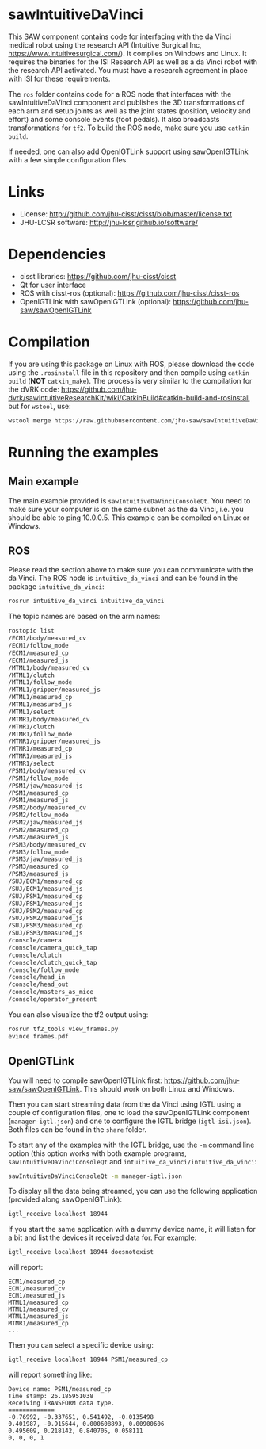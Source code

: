 # sawIntuitiveDaVinci

This SAW component contains code for interfacing with the da Vinci medical robot using the research API (Intuitive Surgical Inc, https://www.intuitivesurgical.com/).  It compiles on Windows and Linux.  It requires the binaries for the ISI Research API as well as a da Vinci robot with the research API activated.  You must have a research agreement in place with ISI for these requirements.

The `ros` folder contains code for a ROS node that interfaces with the sawIntuitiveDaVinci component and publishes the 3D transformations of each arm and setup joints as well as the joint states (position, velocity and effort) and some console events (foot pedals).  It also broadcasts transformations for `tf2`.  To build the ROS node, make sure you use `catkin build`.

If needed, one can also add OpenIGTLink support using sawOpenIGTLink with a few simple configuration files.

# Links
 * License: http://github.com/jhu-cisst/cisst/blob/master/license.txt
 * JHU-LCSR software: http://jhu-lcsr.github.io/software/

# Dependencies
 * cisst libraries: https://github.com/jhu-cisst/cisst
 * Qt for user interface
 * ROS with cisst-ros (optional): https://github.com/jhu-cisst/cisst-ros
 * OpenIGTLink with sawOpenIGTLink (optional): https://github.com/jhu-saw/sawOpenIGTLink

# Compilation

If you are using this package on Linux with ROS, please download the code using the `.rosinstall` file in this repository and then compile using `catkin build` (**NOT** `catkin_make`).  The process is very similar to the compilation for the dVRK code: https://github.com/jhu-dvrk/sawIntuitiveResearchKit/wiki/CatkinBuild#catkin-build-and-rosinstall but for `wstool`, use:
```sh
wstool merge https://raw.githubusercontent.com/jhu-saw/sawIntuitiveDaVinci/master/ros/isi.rosinstall
```

# Running the examples

## Main example

The main example provided is `sawIntuitiveDaVinciConsoleQt`.  You need to make sure your computer is on the same subnet as the da Vinci, i.e. you should be able to ping 10.0.0.5.  This example can be compiled on Linux or Windows.

## ROS

Please read the section above to make sure you can communicate with the da Vinci.  The ROS node is `intuitive_da_vinci` and can be found in the package `intuitive_da_vinci`:
```sh
rosrun intuitive_da_vinci intuitive_da_vinci
```

The topic names are based on the arm names:
```sh
rostopic list
/ECM1/body/measured_cv
/ECM1/follow_mode
/ECM1/measured_cp
/ECM1/measured_js
/MTML1/body/measured_cv
/MTML1/clutch
/MTML1/follow_mode
/MTML1/gripper/measured_js
/MTML1/measured_cp
/MTML1/measured_js
/MTML1/select
/MTMR1/body/measured_cv
/MTMR1/clutch
/MTMR1/follow_mode
/MTMR1/gripper/measured_js
/MTMR1/measured_cp
/MTMR1/measured_js
/MTMR1/select
/PSM1/body/measured_cv
/PSM1/follow_mode
/PSM1/jaw/measured_js
/PSM1/measured_cp
/PSM1/measured_js
/PSM2/body/measured_cv
/PSM2/follow_mode
/PSM2/jaw/measured_js
/PSM2/measured_cp
/PSM2/measured_js
/PSM3/body/measured_cv
/PSM3/follow_mode
/PSM3/jaw/measured_js
/PSM3/measured_cp
/PSM3/measured_js
/SUJ/ECM1/measured_cp
/SUJ/ECM1/measured_js
/SUJ/PSM1/measured_cp
/SUJ/PSM1/measured_js
/SUJ/PSM2/measured_cp
/SUJ/PSM2/measured_js
/SUJ/PSM3/measured_cp
/SUJ/PSM3/measured_js
/console/camera
/console/camera_quick_tap
/console/clutch
/console/clutch_quick_tap
/console/follow_mode
/console/head_in
/console/head_out
/console/masters_as_mice
/console/operator_present
```

You can also visualize the tf2 output using:
```sh
rosrun tf2_tools view_frames.py
evince frames.pdf
```

## OpenIGTLink

You will need to compile sawOpenIGTLink first: https://github.com/jhu-saw/sawOpenIGTLink.  This should work on both Linux and Windows.

Then you can start streaming data from the da Vinci using IGTL using a
couple of configuration files, one to load the sawOpenIGTLink
component (`manager-igtl.json`) and one to configure the IGTL bridge
(`igtl-isi.json`).  Both files can be found in the `share` folder.

To start any of the examples with the IGTL bridge, use the `-m` command line option (this option works with both example programs, `sawIntuitiveDaVinciConsoleQt` and `intuitive_da_vinci/intuitive_da_vinci`:
```sh
sawIntuitiveDaVinciConsoleQt -m manager-igtl.json
```

To display all the data being streamed, you can use the following application (provided along sawOpenIGTLink):
```sh
igtl_receive localhost 18944
```

If you start the same application with a dummy device name, it will listen for a bit and list the devices it received data for.  For example:
```sh
igtl_receive localhost 18944 doesnotexist
```
will report:
```
ECM1/measured_cp
ECM1/measured_cv
ECM1/measured_js
MTML1/measured_cp
MTML1/measured_cv
MTML1/measured_js
MTMR1/measured_cp
...
```

Then you can select a specific device using:
```sh
igtl_receive localhost 18944 PSM1/measured_cp
```
will report something like:
```
Device name: PSM1/measured_cp
Time stamp: 26.185951038
Receiving TRANSFORM data type.
=============
-0.76992, -0.337651, 0.541492, -0.0135498
0.401987, -0.915644, 0.000608893, 0.00900606
0.495609, 0.218142, 0.840705, 0.058111
0, 0, 0, 1
```
